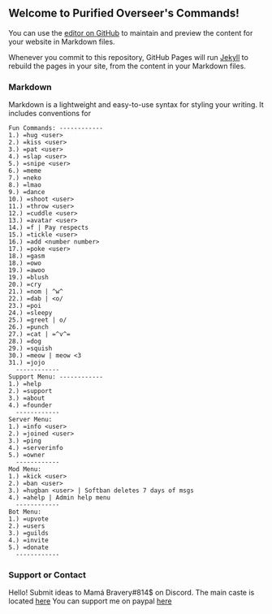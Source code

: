 ## Welcome to Purified Overseer's Commands!
You can use the [editor on GitHub](https://github.com/Purityyyyy/purified.github.io/edit/master/index.md) to maintain and preview the content for your website in Markdown files.

Whenever you commit to this repository, GitHub Pages will run [Jekyll](https://jekyllrb.com/) to rebuild the pages in your site, from the content in your Markdown files.

### Markdown

Markdown is a lightweight and easy-to-use syntax for styling your writing. It includes conventions for

```
Fun Commands: ------------
1.) =hug <user> 
2.) =kiss <user> 
3.) =pat <user> 
4.) =slap <user> 
5.) =snipe <user> 
6.) =meme 
7.) =neko 
8.) =lmao 
9.) =dance 
10.) =shoot <user> 
11.) =throw <user> 
12.) =cuddle <user> 
13.) =avatar <user> 
14.) =f | Pay respects
15.) =tickle <user> 
16.) =add <number number>
17.) =poke <user>
18.) =gasm
18.) =owo
19.) =awoo
19.) =blush
20.) =cry
21.) =nom | ^w^
22.) =dab | <o/
23.) =poi
24.) =sleepy
25.) =greet | o/
26.) =punch
27.) =cat | =^v^=
28.) =dog
29.) =squish
30.) =meow | meow <3
31.) =jojo
  ------------
Support Menu: ------------
1.) =help 
2.) =support 
3.) =about 
4.) =founder
  ------------
Server Menu:
1.) =info <user> 
2.) =joined <user> 
3.) =ping 
4.) =serverinfo 
5.) =owner 
  ------------
Mod Menu:
1.) =kick <user> 
2.) =ban <user> 
3.) =hugban <user> | Softban deletes 7 days of msgs 
4.) =ahelp | Admin help menu
  ------------
Bot Menu:
1.) =upvote 
2.) =users 
3.) =guilds 
4.) =invite
5.) =donate
  ------------
```

### Support or Contact

Hello!
Submit ideas to Mamá Bravery#814$ on Discord.
The main caste is located [here](https://discord.gg/D3sqgYB)
You can support me on paypal [here](https://www.paypal.me/zPurityy)
